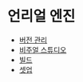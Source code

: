 # 언리얼 엔진

* <a href="./vcs/">버전 관리</a>
* <a href="./visual_studio/">비주얼 스튜디오</a>
* <a href="./build/">빌드</a>
* <a href="./setup/">셋업</a>
 
